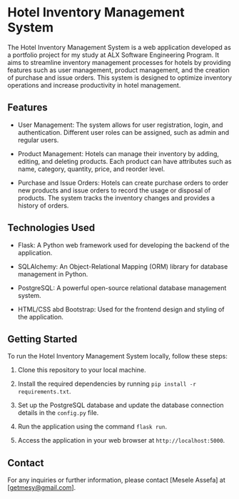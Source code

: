# Hotel Inventory Management System

The Hotel Inventory Management System is a web application developed as a portfolio project for my study at ALX Software Engineering Program. It aims to streamline inventory management processes for hotels by providing features such as user management, product management, and the creation of purchase and issue orders. This system is designed to optimize inventory operations and increase productivity in hotel management.


## Features

- User Management: The system allows for user registration, login, and authentication. Different user roles can be assigned, such as admin and regular users.

- Product Management: Hotels can manage their inventory by adding, editing, and deleting products. Each product can have attributes such as name, category, quantity, price, and reorder level.

- Purchase and Issue Orders: Hotels can create purchase orders to order new products and issue orders to record the usage or disposal of products. The system tracks the inventory changes and provides a history of orders.


## Technologies Used

- Flask: A Python web framework used for developing the backend of the application.

- SQLAlchemy: An Object-Relational Mapping (ORM) library for database management in Python.

- PostgreSQL: A powerful open-source relational database management system.

- HTML/CSS abd Bootstrap: Used for the frontend design and styling of the application.


## Getting Started

To run the Hotel Inventory Management System locally, follow these steps:

1. Clone this repository to your local machine.

2. Install the required dependencies by running `pip install -r requirements.txt`.

3. Set up the PostgreSQL database and update the database connection details in the `config.py` file.

4. Run the application using the command `flask run`.

5. Access the application in your web browser at `http://localhost:5000`.


## Contact

For any inquiries or further information, please contact [Mesele Assefa] at [getmesy@gmail.com].

